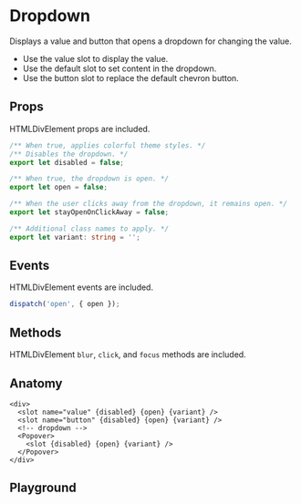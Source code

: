 <script>
    import Playground from './DropdownPlayground.svelte';
</script>

# Dropdown

Displays a value and button that opens a dropdown for changing the value.

- Use the value slot to display the value.
- Use the default slot to set content in the dropdown.
- Use the button slot to replace the default chevron button.

## Props

HTMLDivElement props are included.

```ts
/** When true, applies colorful theme styles. */
/** Disables the dropdown. */
export let disabled = false;

/** When true, the dropdown is open. */
export let open = false;

/** When the user clicks away from the dropdown, it remains open. */
export let stayOpenOnClickAway = false;

/** Additional class names to apply. */
export let variant: string = '';
```

## Events

HTMLDivElement events are included.

```ts
dispatch('open', { open });
```

## Methods

HTMLDivElement `blur`, `click`, and `focus` methods are included.

## Anatomy

```svelte
<div>
  <slot name="value" {disabled} {open} {variant} />
  <slot name="button" {disabled} {open} {variant} />
  <!-- dropdown -->
  <Popover>
    <slot {disabled} {open} {variant} />
  </Popover>
</div>
```

## Playground

<Playground />
